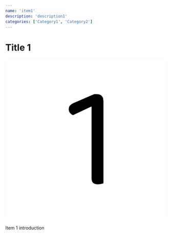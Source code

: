 ```yaml
---
name: 'item1'
description: 'description1'
categories: ['Category1', 'Category2']
---
```


# Title 1

![Image 1](image-1.jpg)

Item 1 introduction


